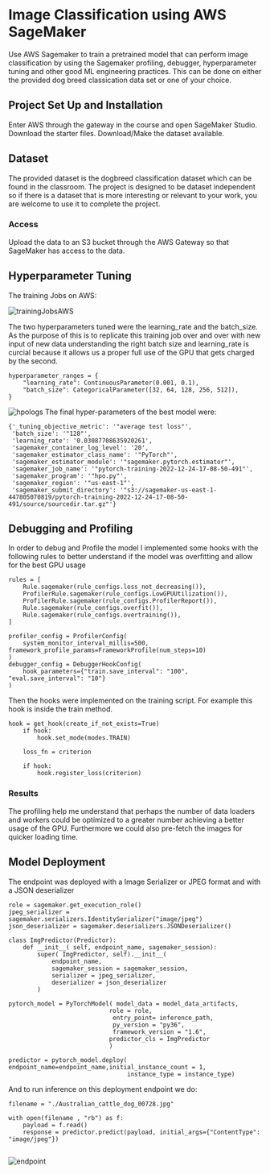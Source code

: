 # Image Classification using AWS SageMaker

Use AWS Sagemaker to train a pretrained model that can perform image classification by using the Sagemaker profiling, debugger, hyperparameter tuning and other good ML engineering practices. This can be done on either the provided dog breed classication data set or one of your choice.

## Project Set Up and Installation
Enter AWS through the gateway in the course and open SageMaker Studio. 
Download the starter files.
Download/Make the dataset available. 

## Dataset
The provided dataset is the dogbreed classification dataset which can be found in the classroom.
The project is designed to be dataset independent so if there is a dataset that is more interesting or relevant to your work, you are welcome to use it to complete the project.

### Access
Upload the data to an S3 bucket through the AWS Gateway so that SageMaker has access to the data. 

## Hyperparameter Tuning

The training Jobs on AWS:

![trainingJobsAWS](https://user-images.githubusercontent.com/61661948/210153341-56965935-eec9-42a8-a35b-49a8791d0d72.png)

The two hyperparameters tuned were the learning_rate and the batch_size. As the purpose of this is to replicate this training job over and over with new input of new data understanding the right batch size and learning_rate is curcial because it allows us a proper full use of the GPU that gets charged by the second.
```
hyperparameter_ranges = {
    "learning_rate": ContinuousParameter(0.001, 0.1),
    "batch_size": CategoricalParameter([32, 64, 128, 256, 512]),
}
```

![hpologs](https://user-images.githubusercontent.com/61661948/210153320-74681071-458b-47a6-8e3f-2278bd168c5a.png)
The final hyper-parameters of the best model were:

```
{'_tuning_objective_metric': '"average test loss"',
 'batch_size': '"128"',
 'learning_rate': '0.03087708635920261',
 'sagemaker_container_log_level': '20',
 'sagemaker_estimator_class_name': '"PyTorch"',
 'sagemaker_estimator_module': '"sagemaker.pytorch.estimator"',
 'sagemaker_job_name': '"pytorch-training-2022-12-24-17-08-50-491"',
 'sagemaker_program': '"hpo.py"',
 'sagemaker_region': '"us-east-1"',
 'sagemaker_submit_directory': '"s3://sagemaker-us-east-1-447805070819/pytorch-training-2022-12-24-17-08-50-491/source/sourcedir.tar.gz"'}
```



## Debugging and Profiling
In order to debug and Profile the model I implemented some hooks with the following rules to better understand if the model was overfitting and allow for the best GPU usage

```
rules = [
    Rule.sagemaker(rule_configs.loss_not_decreasing()),
    ProfilerRule.sagemaker(rule_configs.LowGPUUtilization()),
    ProfilerRule.sagemaker(rule_configs.ProfilerReport()),
    Rule.sagemaker(rule_configs.overfit()),
    Rule.sagemaker(rule_configs.overtraining()),
]

profiler_config = ProfilerConfig(
    system_monitor_interval_millis=500, framework_profile_params=FrameworkProfile(num_steps=10)
)
debugger_config = DebuggerHookConfig(
    hook_parameters={"train.save_interval": "100", "eval.save_interval": "10"}
)
```

Then the hooks were implemented on the training script. For example this hook is inside the train method.
```
hook = get_hook(create_if_not_exists=True)
    if hook:
        hook.set_mode(modes.TRAIN)
        
    loss_fn = criterion
    
    if hook:
        hook.register_loss(criterion)
```

### Results
The profiling help me understand that perhaps the number of data loaders and workers could be optimized to a greater number achieving a better usage of the GPU. Furthermore we could also pre-fetch the images for quicker loading time.


## Model Deployment
The endpoint was deployed with a Image Serializer or JPEG format and with a JSON deserializer 

```
role = sagemaker.get_execution_role()
jpeg_serializer = sagemaker.serializers.IdentitySerializer("image/jpeg")
json_deserializer = sagemaker.deserializers.JSONDeserializer()

class ImgPredictor(Predictor):
    def __init__( self, endpoint_name, sagemaker_session):
        super( ImgPredictor, self).__init__(
            endpoint_name,
            sagemaker_session = sagemaker_session,
            serializer = jpeg_serializer,
            deserializer = json_deserializer
        )
        
pytorch_model = PyTorchModel( model_data = model_data_artifacts,
                            role = role,
                             entry_point= inference_path,
                             py_version = "py36",
                             framework_version = "1.6",
                            predictor_cls = ImgPredictor
                            )

predictor = pytorch_model.deploy( endpoint_name=endpoint_name,initial_instance_count = 1, 
                                 instance_type = instance_type)

```

And to run inference on this deployment endpoint we do:
```
filename = "./Australian_cattle_dog_00728.jpg"

with open(filename , "rb") as f:
    payload = f.read()
    response = predictor.predict(payload, initial_args={"ContentType": "image/jpeg"})


```
![endpoint](https://user-images.githubusercontent.com/61661948/210153577-f585449d-f036-49df-87a5-f26c704eaec1.png)


